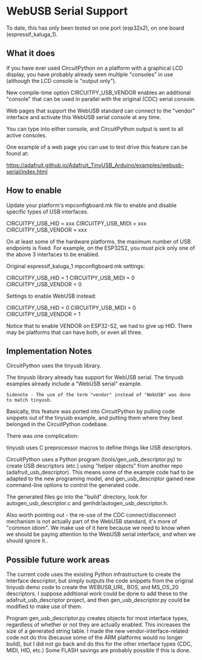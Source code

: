 <!--
SPDX-FileCopyrightText: 2014 MicroPython & CircuitPython contributors (https://github.com/adafruit/circuitpython/graphs/contributors)

SPDX-License-Identifier: MIT
-->

# WebUSB Serial Support

To date, this has only been tested on one port (esp32s2), on one board (espressif_kaluga_1).

## What it does

If you have ever used CircuitPython on a platform with a graphical LCD display, you have probably
already seen multiple "consoles" in use (although the LCD console is "output only").

New compile-time option CIRCUITPY_USB_VENDOR enables an additional "console" that can be used in
parallel with the original (CDC) serial console.

Web pages that support the WebUSB standard can connect to the "vendor" interface and activate
this WebUSB serial console at any time.

You can type into either console, and CircuitPython output is sent to all active consoles.

One example of a web page you can use to test drive this feature can be found at:

https://adafruit.github.io/Adafruit_TinyUSB_Arduino/examples/webusb-serial/index.html

## How to enable

Update your platform's mpconfigboard.mk file to enable and disable specific types of USB interfaces.

CIRCUITPY_USB_HID = xxx
CIRCUITPY_USB_MIDI = xxx
CIRCUITPY_USB_VENDOR = xxx

On at least some of the hardware platforms, the maximum number of USB endpoints is fixed.
For example, on the ESP32S2, you must pick only one of the above 3 interfaces to be enabled.

Original espressif_kaluga_1 mpconfigboard.mk settings:

CIRCUITPY_USB_HID = 1
CIRCUITPY_USB_MIDI = 0
CIRCUITPY_USB_VENDOR = 0

Settings to enable WebUSB instead:

CIRCUITPY_USB_HID = 0
CIRCUITPY_USB_MIDI = 0
CIRCUITPY_USB_VENDOR = 1

Notice that to enable VENDOR on ESP32-S2, we had to give up HID. There may be platforms that can have both, or even all three.

## Implementation Notes

CircuitPython uses the tinyusb library.

The tinyusb library already has support for WebUSB serial.
The tinyusb examples already include a "WebUSB serial" example.

    Sidenote - The use of the term "vendor" instead of "WebUSB" was done to match tinyusb.

Basically, this feature was ported into CircuitPython by pulling code snippets out of the
tinyusb example, and putting them where they best belonged in the CircuitPython codebase.

There was one complication:

tinyusb uses C preprocessor macros to define things like USB descriptors.

CircuitPython uses a Python program (tools/gen_usb_descriptor.py) to create USB descriptors (etc.)
using "helper objects" from another repo (adafruit_usb_descriptor). This means some of the example
code had to be adapted to the new programing model, and gen_usb_descriptor gained new command-line
options to control the generated code.

The generated files go into the "build" directory, look for autogen_usb_descriptor.c and
genhdr/autogen_usb_descriptor.h.


Also worth pointing out - the re-use of the CDC connect/disconnect mechanism is not actually part
of the WebUSB standard, it's more of "common idiom". We make use of it here because we need to know
when we should be paying attention to the WebUSB serial interface, and when we should ignore it..

## Possible future work areas

The current code uses the existing Python infrastructure to create the Interface descriptor, but
simply outputs the code snippets from the original tinyusb demo code to create the WEBUSB_URL,
BOS, and MS_OS_20 descriptors. I suppose additional work could be done to add these to the
adafruit_usb_descriptor project, and then gen_usb_descriptor.py could be modified to make use
of them.

Program gen_usb_descriptor.py creates objects for most interface types, regardless of whether or
not they are actually enabled. This increases the size of a generated string table. I made the
new vendor-interface-related code not do this (because some of the ARM platforms would no longer
build), but I did not go back and do this for the other interface types (CDC, MIDI, HID, etc.)
Some FLASH savings are probably possible if this is done.
